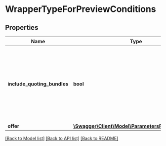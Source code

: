 # WrapperTypeForPreviewConditions

## Properties
Name | Type | Description | Notes
------------ | ------------- | ------------- | -------------
**include_quoting_bundles** | **bool** | Include in calculation user&#x27;s active bundles which allow to publish for free offer or use for free promotion options. | [optional] 
**offer** | [**\Swagger\Client\Model\ParametersForPreviewPrice**](ParametersForPreviewPrice.md) |  | [optional] 

[[Back to Model list]](../../README.md#documentation-for-models) [[Back to API list]](../../README.md#documentation-for-api-endpoints) [[Back to README]](../../README.md)

